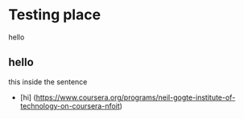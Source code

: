 # Testing place

hello

## hello 

this inside the sentence 
* [hi] (https://www.coursera.org/programs/neil-gogte-institute-of-technology-on-coursera-nfoit)
